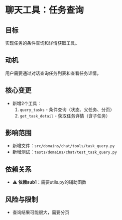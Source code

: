 # 聊天工具：任务查询

## 目标
实现任务的条件查询和详情获取工具。

## 动机
用户需要通过对话查询任务列表和查看任务详情。

## 核心变更
- 新增2个工具：
  1. `query_tasks` - 条件查询（状态、父任务、分页）
  2. `get_task_detail` - 获取任务详情（含子任务）

## 影响范围
- 新增文件：`src/domains/chat/tools/task_query.py`
- 新增测试：`tests/domains/chat/test_task_query.py`

## 依赖关系
- ⚠️ **依赖sub1**：需要utils.py的辅助函数

## 风险与限制
- 查询结果可能很大，需要分页
